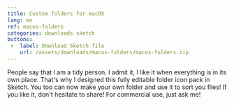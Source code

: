 ```yaml
---
title: Custom folders for macOS
lang: en
ref: macos-folders
categories: downloads sketch
buttons:
 -  label: Download Sketch file
    url: /assets/downloads/macos-folders/macos-folders.zip
---
```


People say that I am a tidy person. I admit it, I like it when everything is in its own place. That's why I designed this fully editable folder icon pack in Sketch. You too can now make your own folder and use it to sort you files! If you like it, don't hesitate to share! For commercial use, just ask me!
